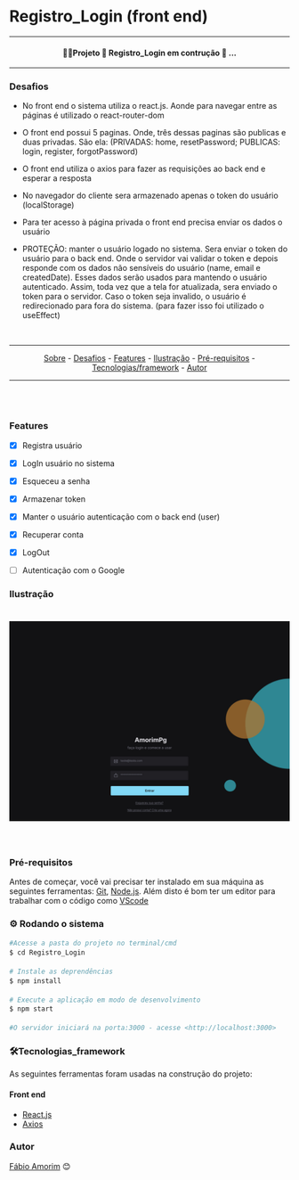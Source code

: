 # Registro_Login (front end)


<hr>
<h4 align = "center">
 👷‍♂️Projeto 🚧 Registro_Login em contrução 🚧 ...
</h4>
<hr>

### Desafios

<div>

- No front end o sistema utiliza o react.js. Aonde para navegar entre as páginas é utilizado o react-router-dom 

- O front end possui 5 paginas. Onde, três dessas paginas são publicas e duas privadas. São ela: (PRIVADAS: home, resetPassword; PUBLICAS: login, register, forgotPassword)

- O front end utiliza o axios para fazer as requisições ao back end e esperar a resposta

- No navegador do cliente sera armazenado apenas o token do usuário (localStorage) 

- Para ter acesso à página privada o front end precisa enviar os dados o usuário

- PROTEÇÃO: manter o usuário logado no sistema. Sera enviar o token do usuário para o back end. Onde o servidor vai validar o token e depois responde com os dados não sensíveis do usuário (name, email e createdDate). Esses dados serão usados para mantendo o usuário autenticado. Assim, toda vez que a tela for atualizada, sera enviado o token para o servidor. Caso o token seja invalido, o usuário é redirecionado para fora do sistema. (para fazer isso foi utilizado o useEffect)

</div>

<br>

<hr>
  <p align="center">
    <a href ="#sobre">Sobre</a> -
    <a href ="#desafios">Desafios</a> -
    <a href ="#features">Features</a> -
    <a href ="#ilustração">Ilustração</a> - 
    <a href ="#pré-requisitos">Pré-requisitos</a> -
    <a href ="#tecnologias_framework">Tecnologias/framework</a> -
    <a href ="#autor">Autor</a>
  </p>
<hr>

<br>

<br>

### Features 

- [x] Registra usuário 
- [x] LogIn usuário no sistema
- [x] Esqueceu a senha
- [x] Armazenar token
- [x] Manter o usuário autenticação com o back end (user)
- [x] Recuperar conta
- [x] LogOut
- [ ] Autenticação com o Google



### Ilustração

<h1 align= "center">
  <img title="" src ="../github/login_page.jpg"/>
  <img style="max-width:300px;" title="" src ="./github"/>
</h1>

### Pré-requisitos

Antes de começar, você vai precisar ter instalado em sua máquina as seguintes ferramentas:
[Git](https://git-scm.com), [Node.js](https://nodejs.org/en/).
Além disto é bom ter um editor para trabalhar com o código como [VScode](https://code.visualstudio.com/)

### ⚙️ Rodando o sistema

```bash
#Acesse a pasta do projeto no terminal/cmd
$ cd Registro_Login

# Instale as deprendências
$ npm install

# Execute a aplicação em modo de desenvolvimento
$ npm start

#O servidor iniciará na porta:3000 - acesse <http://localhost:3000>
```

### 🛠️Tecnologias_framework

As seguintes ferramentas foram usadas na construção do projeto:

#### Front end
- [React.js](https://pt-br.reactjs.org/)
- [Axios](https://axios-http.com/ptbr/docs/intro)


### Autor

[Fábio Amorim](https://linkedin.com/in/fabio-amorim-4545011a1) 😊
